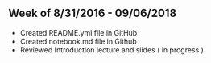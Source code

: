 
## Week of 8/31/2016 - 09/06/2018

* Created README.yml file in GitHub
* Created notebook.md file in Github
* Reviewed Introduction lecture and slides ( in progress )
